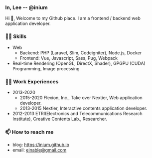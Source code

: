 ### In, Lee -- @inium

Hi 👋, Welcome to my Github place. I am a frontend / backend web application developer.

### 🤹🏿 Skills

- Web
  - Backend: PHP (Laravel, Slim, Codeigniter), Node.js, Docker
  - Frontend: Vue, Javascript, Sass, Pug, Webpack
- Real-time Rendering (OpenGL, DirectX, Shader), GPGPU (CUDA) Programming, Image processing

### 👨‍💻 Work Experiences

- 2013-2020
  - 2015-2020 Flexion, Inc., Take over Nextier, Web application developer.
  - 2013-2015 Nextier, Interactive contents application developer.
- 2012-2013 ETRI(Electronics and Telecommunications Research Institute), Creative Contents Lab., Researcher.

### 📫 How to reach me

- blog: https://inium.github.io
- email: einable@gmail.com



<!--
**inium/inium** is a ✨ _special_ ✨ repository because its `README.md` (this file) appears on your GitHub profile.

Here are some ideas to get you started:

- 🔭 I’m currently working on ...
- 🌱 I’m currently learning ...
- 👯 I’m looking to collaborate on ...
- 🤔 I’m looking for help with ...
- 💬 Ask me about ...
- 📫 How to reach me: ...
- 😄 Pronouns: ...
- ⚡ Fun fact: ...
-->

